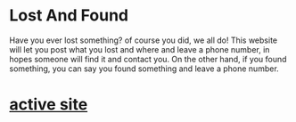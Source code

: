 # Lost And Found
Have you ever lost something? of course you did, we all do!
This website will let you post what you lost and where and leave a phone number, in hopes someone will find it and contact you. 
On the other hand, if you found something, you can say you found something and leave a phone number. 


# [active site](https://itais-lost-and-found.netlify.app/)
